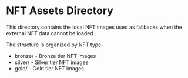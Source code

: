 # NFT Assets Directory

This directory contains the local NFT images used as fallbacks when the external NFT data cannot be loaded.

The structure is organized by NFT type:
- bronze/ - Bronze tier NFT images
- silver/ - Silver tier NFT images
- gold/ - Gold tier NFT images